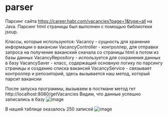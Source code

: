 # parser
Парсинг сайта https://career.habr.com/vacancies?page=1&type=all на Java.
Парсинг html страницы был выполнен с помощью библиотеки jsoup.

Классы, которые используются:
Vacancy - сущность для хранения информации о вакансии
VacancyController - контроллер, для отправки запроса на получение ваканский сначала со страницы html а потом из базы данных
VacancyRepository - используется для сохранения данных в базу
VacancySaver - класс, содержащий основную логику по парсингу страницы и созданию списка вакансий
VacancyService - связывает контроллер и репозиторий, здесь вызывается наш метод, который парсит вакансии

После запуска программы, вызываем в постмане метод гет http://localhost:8080/getVacancies
Видим, что данные успешно записались в базу
![image](https://user-images.githubusercontent.com/24692953/201303413-0150f348-5c8f-4981-a3ca-e2b30fd6079c.png)


В нашей таблице оказалось 250 записей
![image](https://user-images.githubusercontent.com/24692953/201303646-c5253650-f3c5-4219-8523-c41cd65e0e14.png)



